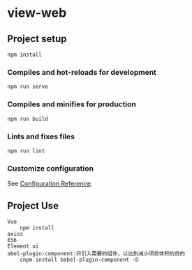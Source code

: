 # view-web

## Project setup
```
npm install
```

### Compiles and hot-reloads for development
```
npm run serve
```

### Compiles and minifies for production
```
npm run build
```

### Lints and fixes files
```
npm run lint
```

### Customize configuration
See [Configuration Reference](https://cli.vuejs.org/config/).



## Project Use

````
Vue 
	npm install 
axios 
ES6 
Element ui
abel-plugin-component:只引入需要的组件，以达到减小项目体积的目的
	cnpm install babel-plugin-component -D
````

